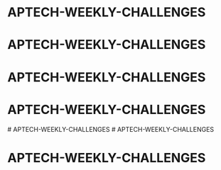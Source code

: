 # APTECH-WEEKLY-CHALLENGES
# APTECH-WEEKLY-CHALLENGES
# APTECH-WEEKLY-CHALLENGES
# APTECH-WEEKLY-CHALLENGES
#   A P T E C H - W E E K L Y - C H A L L E N G E S  
 # APTECH-WEEKLY-CHALLENGES
# APTECH-WEEKLY-CHALLENGES
